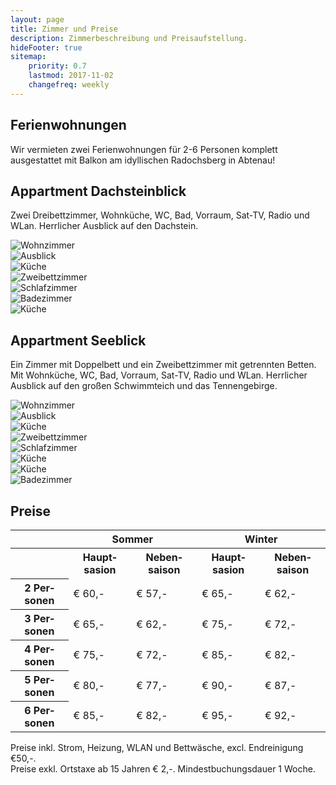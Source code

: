 ```yaml
---
layout: page
title: Zimmer und Preise
description: Zimmerbeschreibung und Preisaufstellung.
hideFooter: true
sitemap:
    priority: 0.7
    lastmod: 2017-11-02
    changefreq: weekly
---
```

## Ferienwohnungen

Wir vermieten zwei Ferienwohnungen für 2-6 Personen komplett ausgestattet mit Balkon am idyllischen Radochsberg in Abtenau!

## Appartment Dachsteinblick

Zwei Dreibettzimmer, Wohnküche, WC, Bad, Vorraum, Sat-TV, Radio und WLan. Herrlicher Ausblick auf den Dachstein.

<div class="box alt">
  <div class="row 50% uniform">
    <div class="5u 12u$(small)"><span class="image fit"><img src="{{ "/images/dachsteinblick/042.jpg" | absolute_url }}" alt="Wohnzimmer" /></span></div>
    <div class="7u 12u$(small)"><span class="image fit"><img src="{{ "/images/dachsteinblick/045.jpg" | absolute_url }}" alt="Ausblick" /></span></div>
    <div class="7u 12u$(small)"><span class="image fit"><img src="{{ "/images/dachsteinblick/048.jpg" | absolute_url }}" alt="Küche" /></span></div>
  </div>
  <div class="row 50% uniform">
    <div class="6u 12u$(small)"><span class="image fit"><img src="{{ "/images/dachsteinblick/060.jpg" | absolute_url }}" alt="Zweibettzimmer" /></span></div>
    <div class="6u 12u$(small)"><span class="image fit"><img src="{{ "/images/dachsteinblick/061.jpg" | absolute_url }}" alt="Schlafzimmer" /></span></div>
  </div>

  <div class="row 50% uniform">
    <div class="6u 12u$(small)"><span class="image fit"><img src="{{ "/images/dachsteinblick/062.jpg" | absolute_url }}" alt="Badezimmer" /></span></div>
    <div class="6u 12u$(small)"><span class="image fit"><img src="{{ "/images/dachsteinblick/071.jpg" | absolute_url }}" alt="Küche" /></span></div>
  </div>
</div>

## Appartment Seeblick

Ein Zimmer mit Doppelbett und ein Zweibettzimmer mit getrennten Betten. Mit Wohnküche, WC, Bad, Vorraum, Sat-TV, Radio und WLan. Herrlicher Ausblick auf den großen Schwimmteich und das Tennengebirge.

<div class="box alt">
  <div class="row 50% uniform">
    <div class="4u 12u$(small)"><span class="image fit"><img src="{{ "/images/seeblick/032.jpg" | absolute_url }}" alt="Wohnzimmer" /></span></div>
    <div class="4u 12u$(small)"><span class="image fit"><img src="{{ "/images/seeblick/171.jpg" | absolute_url }}" alt="Ausblick" /></span></div>
    <div class="4u 12u$(small)"><span class="image fit"><img src="{{ "/images/seeblick/184.jpg" | absolute_url }}" alt="Küche" /></span></div>
  </div>
  <div class="row 50% uniform">
    <div class="6u 12u$(small)"><span class="image fit"><img src="{{ "/images/seeblick/187.jpg" | absolute_url }}" alt="Zweibettzimmer" /></span></div>
    <div class="6u 12u$(small)"><span class="image fit"><img src="{{ "/images/seeblick/185.jpg" | absolute_url }}" alt="Schlafzimmer" /></span></div>
  </div>

  <div class="row 50% uniform">
    <div class="4u 12u$(small)"><span class="image fit"><img src="{{ "/images/seeblick/173.jpg" | absolute_url }}" alt="Küche" /></span></div>
    <div class="4u 12u$(small)"><span class="image fit"><img src="{{ "/images/seeblick/176.jpg" | absolute_url }}" alt="Küche" /></span></div>
    <div class="4u 12u$(small)"><span class="image fit"><img src="{{ "/images/seeblick/034.jpg" | absolute_url }}" alt="Badezimmer" /></span></div>
  </div>
</div>

## Preise
<table style="width:100%">
  <tr>
    <td></td>
    <th colspan="2" style="text-align: center">Sommer</th>
    <th colspan="2" style="text-align: center">Winter</th>
  </tr>
  <tr>
    <th></th>
    <th>Haupt&shy;sasion</th>
    <th>Neben&shy;saison</th>
    <th>Haupt&shy;sasion</th>
    <th>Neben&shy;saison</th>
  </tr>
  <tr>
    <th>2 Per&shy;sonen</th>
    <td>€ 60,-</td>
    <td>€ 57,-</td>
    <td>€ 65,-</td>
    <td>€ 62,-</td>
  </tr>
  <tr>
    <th>3 Per&shy;sonen</th>
    <td>€ 65,-</td>
    <td>€ 62,-</td>
    <td>€ 75,-</td>
    <td>€ 72,-</td>
  </tr>
  <tr>
    <th>4 Per&shy;sonen</th>
    <td>€ 75,-</td>
    <td>€ 72,-</td>
    <td>€ 85,-</td>
    <td>€ 82,-</td>
  </tr>
  <tr>
    <th>5 Per&shy;sonen</th>
    <td>€ 80,-</td>
    <td>€ 77,-</td>
    <td>€ 90,-</td>
    <td>€ 87,-</td>
  </tr>
  <tr>
    <th>6 Per&shy;sonen</th>
    <td>€ 85,-</td>
    <td>€ 82,-</td>
    <td>€ 95,-</td>
    <td>€ 92,-</td>
  </tr>
</table>

<p>
  Preise inkl. Strom, Heizung, WLAN und Bettwäsche, excl. Endreinigung €50,-.
  <br>Preise exkl. Ortstaxe ab 15 Jahren € 2,-. Mindestbuchungsdauer 1 Woche.
</p>